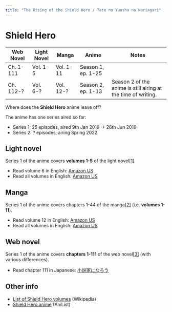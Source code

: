 ```yaml
---
title: "The Rising of the Shield Hero / Tate no Yuusha no Nariagari"
---
```


# Shield Hero

<table>
    <thead>
        <tr>
            <th>Web Novel</th>
            <th>Light Novel</th>
            <th>Manga</th>
            <th>Anime</th>
            <th>Notes</th>
        </tr>
    </thead>
    <tbody>
        <tr>
            <td>Ch. 1-111</td>
            <td>Vol. 1-5</td>
            <td>Vol. 1-11</td>
            <td>Season 1, ep. 1-25</td>
            <td> </td>
        </tr>
        <tr>
            <td>Ch. 112-?</td>
            <td>Vol. 6-?</td>
            <td>Vol. 12-?</td>
            <td>Season 2, ep. 1-13</td>
            <td>Season 2 of the anime is still airing at the time of writing.</td>
        </tr>
    </tbody>
</table>

Where does the **Shield Hero** anime leave off?

The anime has one series aired so far:

* Series 1: 25 episodes, aired 9th Jan 2019 -> 26th Jun 2019
* Series 2: ? episodes, airing Spring 2022

## Light novel

Series 1 of the anime covers **volumes 1-5** of the light novel[[1]](https://www.reddit.com/r/ShieldHero/comments/mhr3f8/where_in_the_light_novel_does_shield_hero_season/gt42cpr/).

* Read volume 6 in English: [Amazon US](https://www.amazon.com/Rising-Shield-Hero-06/dp/1935548565)
* Read all volumes in English: [Amazon US](https://www.amazon.com/dp/B074CL6VQL)

## Manga

Series 1 of the anime covers chapters 1-44 of the manga[[2]](https://www.reddit.com/r/TateNoYuusha/comments/lp9fyd/where_does_the_anime_leave_off_in_the_manga/gobo6ow/) (i.e. **volumes 1-11**).

* Read volume 12 in English: [Amazon US](https://www.amazon.com/Rising-Shield-Hero-12-Companion/dp/1642730335)
* Read all volumes in English: [Amazon US](https://www.amazon.com/dp/B07XD9746X)

## Web novel

Series 1 of the anime covers **chapters 1-111** of the web novel[[3]](https://www.reddit.com/r/shieldbro/comments/bzvjse/i_want_to_start_reading_the_shield_hero_after_the/eqxhrxr/) (with various differences).

* Read chapter 111 in Japanese: [小説家になろう](https://ncode.syosetu.com/n3009bk/112/)

## Other info

* [List of Shield Hero volumes](https://en.wikipedia.org/wiki/List_of_The_Rising_of_the_Shield_Hero_volumes) (Wikipedia)
* [Shield Hero anime](https://anilist.co/anime/99263/Tate-no-Yuusha-no-Nariagari) (AniList)
